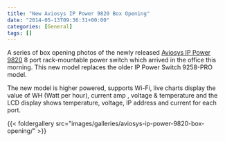 ```yaml
---
title: "New Aviosys IP Power 9820 Box Opening"
date: "2014-05-13T09:36:31+00:00"
categories: [General]
tags: []
---
```


A series of box opening photos of the newly released <a href="http://www.openxtra.co.uk/p/aviosys-8-port-ip-power-switch-9820-wifi">Aviosys IP Power 9820</a> 8 port rack-mountable power switch which arrived in the office this morning. This new model replaces the older IP Power Switch 9258-PRO model.

The new model is higher powered, supports Wi-Fi, live charts display the value of WH (Watt per hour), current amp , voltage &amp; temperature and the LCD display shows temperature, voltage, IP address and current for each port.

{{< foldergallery src="images/galleries/aviosys-ip-power-9820-box-opening/" >}}
